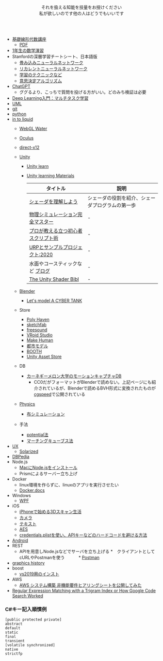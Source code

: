 <div align="center">
それを扱える知能を技量をお授けください<br>
私が欲しいのです他の人はどうでもいいです<br>
<br>
<br>
<br>
</div>

* [基礎線形代数講座](https://techblog.sega.jp/entry/2021/06/15/100000)
    * [PDF](https://drive.google.com/file/d/1vU7BCI1arG_ZyUYkAEvLi1LH1ou0pULu/view)
* [1年生の数学演習](https://lecture.ecc.u-tokyo.ac.jp/~nkiyono/)
* Stanfordの深層学習チートシート、日本語版
    * [畳み込みニューラルネットワーク](https://stanford.edu/~shervine/l/ja/teaching/cs-230/cheatsheet-convolutional-neural-networks)
    * [リカレントニューラルネットワーク](https://stanford.edu/~shervine/l/ja/teaching/cs-230/cheatsheet-recurrent-neural-networks)
    * [学習のテクニックなど](https://t.co/FDUJsvKOyI)
    * [意思決定アルゴリズム](https://algorithmsbook.com)
* [ChatGPT](https://openai.com/blog/chatgpt)
    * ググるより、こっちで質問を投げる方がいい。どのみち検証は必要
* [Deep Learning入門：マルチタスク学習](https://youtu.be/2R7CurdWmSY?si=Mxq30O1l9pHa6yU7) 
* [UML](https://github.com/Takahiro-Kunii/UML-tips)
* [git](https://github.com/Takahiro-Kunii/study-git)
* [python](https://github.com/Takahiro-Kunii/python-tips)
* [in to liquid](https://github.com/Takahiro-Kunii/in-to-liquid)
  * [WebGL Water](https://madebyevan.com/webgl-water/)
  * [Oculus](https://github.com/Takahiro-Kunii/go-oculus-go)
  * [direct-x12](https://github.com/Takahiro-Kunii/direct-x12)
  * [Unity](https://github.com/Takahiro-Kunii/unity-tips)
    * [Unity learn](https://unity.com/ja/learn)
    * [Unity learning Materials](https://learning.unity3d.jp/)
      
      |タイトル|説明|
      |-|-|
      |[シェーダを理解しよう](https://learning-unity3d-jp.azurewebsites.net/2042/)|シェーダの役割を紹介、シェーダプログラムの第一歩|
      |[物理シミュレーション完全マスター](https://learning.unity3d.jp/1167/) |-|
      |[プロが教える立つ初心者スクリプト術](https://www.youtube.com/watch?v=FqjM9oujyNE) |-|
      |[URPとサンプルプロジェクト:2020](https://learning.unity3d.jp/5560/)|-|
      |水面やコースティックなど [ブログ](https://blog.unity.com/technology/achieve-beautiful-scalable-and-performant-graphics-with-the-universal-render-pipeline)|-|
      |[The Unity Shader Bibl](https://80.lv/articles/learn-more-about-shaders-in-unity-with-this-great-e-book/)|-|
      
  * [Blender](https://github.com/Takahiro-Kunii/blender-tips)
     * [Let's model A CYBER TANK](https://www.youtube.com/watch?v=WkMJQy2i33k)
  * Store
    * [Poly Haven](https://polyhaven.com/)
    * [sketchfab](https://sketchfab.com/)
    * [freesound](https://freesound.org/)
    * [VRoid Studio](https://vroid.com/studio)
    * [Make Human](http://www.makehumancommunity.org)
    * [都市モデル](https://www.mlit.go.jp/plateau/learning/tpc02-1/)
    * [BOOTH](https://booth.pm/ja)
    * [Unity Asset Store](https://assetstore.unity.com)
  * DB
     * [カーネギーメロン大学のモーションキャプチャDB](http://mocap.cs.cmu.edu/)
        * CC0だがフォーマットがBlenderで読めない。上記ページにも紹介されているが、Blenderで読めるBVH形式に変換されたものが[cgspeed](https://sites.google.com/a/cgspeed.com/cgspeed/motion-capture)で公開されている
  * [Physics](https://github.com/Takahiro-Kunii/study-physics)
    * [布シミュレーション](https://github.com/Takahiro-Kunii/cloth)
  * 手法
    * [potential法](https://github.com/Takahiro-Kunii/potential)
    * [マーチングキューブス法](https://github.com/Takahiro-Kunii/marching-cubes)
* [UX](https://github.com/Takahiro-Kunii/ux-tips)
    * [Solarized](https://wired.jp/2019/07/09/very-mathematical-history-perfect-color-combination/) 
* [DBPedia](https://github.com/Takahiro-Kunii/DBPedia)
* Node.js
  * [MacにNode.jsをインストール](https://qiita.com/kyosuke5_20/items/c5f68fc9d89b84c0df09)
  * Prismによるサーバー立ち上げ
* Docker
  * linux環境を作らずに、linuxのアプリを実行させたい
  * [Docker.docs](https://matsuand.github.io/docs.docker.jp.onthefly/)
* Windows
  * [WPF](WPF.md) 
* iOS
  * [iPhoneで始める3Dスキャン生活](https://note.com/iwamah1/n/n5df9a5daaae4)
  * [カメラ](https://github.com/Takahiro-Kunii/LiveVision)
  * [テキスト](https://github.com/Takahiro-Kunii/TextToPath)
  * [AES](https://github.com/Takahiro-Kunii/AES)
  * [credentials.plistを使い、APIキーなどのハードコードを避ける方法](https://qiita.com/codelynx/items/c28bfb434e90800f7ac8)
* [Android](/android.md)
* REST
  * APIを用意しNode.jsなどでサーバを立ち上げる
  *　クライアントとしてcURLやPostmanを使う
  　　　* [Postman](https://www.postman.com/)
* [graphics history](https://ohiostate.pressbooks.pub/graphicshistory/)
* boost
  * [vs2019用のインスト](https://www.pc-gear.com/post/boost-vs2019/)
* AWS
  * [AWS システム構築 非機能要件ヒアリングシートを公開してみた](https://dev.classmethod.jp/articles/survey-non-functional-requirement/)
* [Regular Expression Matching with a Trigram Index or How Google Code Search Worked](https://swtch.com/~rsc/regexp/regexp4.html)

### C#キー記入順慣例
```
[public protected private] 
abstract 
default 
static 
final 
transient 
[volatile synchronized] 
native 
strictfp
```
